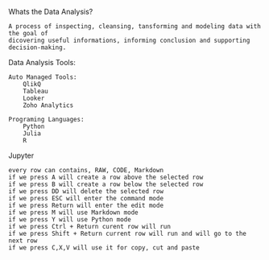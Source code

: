 
Whats the Data Analysis?

    A process of inspecting, cleansing, tansforming and modeling data with the goal of 
    dicovering useful informations, informing conclusion and supporting decision-making.

Data Analysis Tools:

    Auto Managed Tools:
        QlikQ
        Tableau
        Looker
        Zoho Analytics

    Programing Languages:
        Python
        Julia
        R


Jupyter

    every row can contains, RAW, CODE, Markdown
    if we press A will create a row above the selected row
    if we press B will create a row below the selected row
    if we press DD will delete the selected row
    if we press ESC will enter the command mode
    if we press Return will enter the edit mode
    if we press M will use Markdown mode
    if we press Y will use Python mode
    if we press Ctrl + Return curent row will run
    if we press Shift + Return current row will run and will go to the next row
    if we press C,X,V will use it for copy, cut and paste